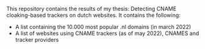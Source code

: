 This repository contains the results of my thesis: Detecting CNAME cloaking-based trackers on dutch websites.
It contains the following:

* A list containing the 10.000 most popular .nl domains (in march 2022)
* A list of websites using CNAME trackers (as of may 2022), CNAMES and tracker providers
